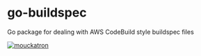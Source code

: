 # go-buildspec
Go package for dealing with AWS CodeBuild style buildspec files

[![mouckatron](https://circleci.com/gh/mouckatron/go-buildspec.svg?style=shield)](https://github.com/mouckatron/go-buildspec)
